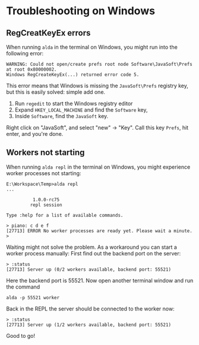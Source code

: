 # Troubleshooting on Windows

## RegCreatKeyEx errors

When running `alda` in the terminal on Windows, you might run into the following error:

```
WARNING: Could not open/create prefs root node Software\JavaSoft\Prefs at root 0x80000002.
Windows RegCreateKeyEx(...) returned error code 5.
```

This error means that Windows is missing the `JavaSoft\Prefs` registry key, but this is easily solved: simple add one.

1. Run `regedit` to start the Windows registry editor
2. Expand `HKEY_LOCAL_MACHINE` and find the `Software` key,
3. Inside `Software`, find the `JavaSoft` key.

Right click on "JavaSoft", and select "new" -> "Key". Call this key `Prefs`, hit enter, and you're done.

## Workers not starting

When running `alda repl` in the terminal on Windows, you might experience worker processes not starting:

```
E:\Workspace\Temp>alda repl
... 

          1.0.0-rc75
         repl session

Type :help for a list of available commands.

> piano: c d e f
[27713] ERROR No worker processes are ready yet. Please wait a minute.
>
```

Waiting might not solve the problem. As a workaround you can start a
worker process manually: First find out the backend port on the server:

```
> :status
[27713] Server up (0/2 workers available, backend port: 55521)
```

Here the backend port is 55521. Now open another terminal window and run the command

```
alda -p 55521 worker
```

Back in the REPL the server should be connected to the worker now:

```
> :status
[27713] Server up (1/2 workers available, backend port: 55521)
```

Good to go!
